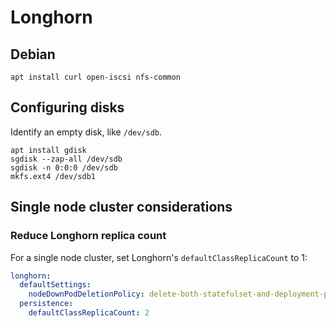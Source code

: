 # Longhorn

## Debian

```
apt install curl open-iscsi nfs-common
```

## Configuring disks

Identify an empty disk, like `/dev/sdb`.

```
apt install gdisk
sgdisk --zap-all /dev/sdb
sgdisk -n 0:0:0 /dev/sdb
mkfs.ext4 /dev/sdb1
```

## Single node cluster considerations

### Reduce Longhorn replica count

For a single node cluster, set Longhorn's `defaultClassReplicaCount` to 1:

```yaml title="system/longhorn/values.yaml" hl_lines="5"
longhorn:
  defaultSettings:
    nodeDownPodDeletionPolicy: delete-both-statefulset-and-deployment-pod
  persistence:
    defaultClassReplicaCount: 2
```
